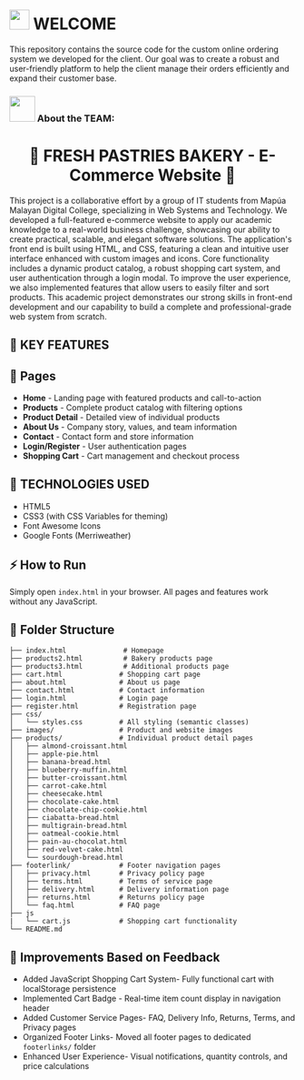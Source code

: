 # <img src="https://github.com/TheDudeThatCode/TheDudeThatCode/blob/master/Assets/Hi.gif" width="35" /> WELCOME

This repository contains the source code for the custom online ordering system we developed for the client. Our goal was to create a robust and user-friendly platform to help the client manage their orders efficiently and expand their customer base.

### <img src="https://github.com/TheDudeThatCode/TheDudeThatCode/blob/master/Assets/Developer.gif" width="45" /> About the TEAM:
<h1 align="center"> 🥐 FRESH PASTRIES BAKERY -  E-Commerce Website 🍰 </h1>

This project is a collaborative effort by a group of IT students from Mapúa Malayan Digital College, specializing in Web Systems and Technology. We developed a full-featured e-commerce website to apply our academic knowledge to a real-world business challenge, showcasing our ability to create practical, scalable, and elegant software solutions. The application's front end is built using HTML, and CSS, featuring a clean and intuitive user interface enhanced with custom images and icons. Core functionality includes a dynamic product catalog, a robust shopping cart system, and user authentication through a login modal. To improve the user experience, we also implemented features that allow users to easily filter and sort products. This academic project demonstrates our strong skills in front-end development and our capability to build a complete and professional-grade web system from scratch.

## 🔑 KEY FEATURES

## 📖 Pages
- **Home** - Landing page with featured products and call-to-action
- **Products** - Complete product catalog with filtering options
- **Product Detail** - Detailed view of individual products
- **About Us** - Company story, values, and team information
- **Contact** - Contact form and store information
- **Login/Register** - User authentication pages
- **Shopping Cart** - Cart management and checkout process

## 👾 TECHNOLOGIES USED
- HTML5
- CSS3 (with CSS Variables for theming)
- Font Awesome Icons
- Google Fonts (Merriweather)

## ⚡ How to Run

Simply open `index.html` in your browser. All pages and features work without any JavaScript.

## 📁 Folder Structure

```
├── index.html              # Homepage
├── products2.html          # Bakery products page
├── products3.html          # Additional products page
├── cart.html              # Shopping cart page
├── about.html             # About us page
├── contact.html           # Contact information
├── login.html             # Login page
├── register.html          # Registration page
├── css/
│   └── styles.css         # All styling (semantic classes)
├── images/                # Product and website images
├── products/              # Individual product detail pages
│   ├── almond-croissant.html
│   ├── apple-pie.html
│   ├── banana-bread.html
│   ├── blueberry-muffin.html
│   ├── butter-croissant.html
│   ├── carrot-cake.html
│   ├── cheesecake.html
│   ├── chocolate-cake.html
│   ├── chocolate-chip-cookie.html
│   ├── ciabatta-bread.html
│   ├── multigrain-bread.html
│   ├── oatmeal-cookie.html
│   ├── pain-au-chocolat.html
│   ├── red-velvet-cake.html
│   └── sourdough-bread.html
├── footerlink/            # Footer navigation pages
│   ├── privacy.html       # Privacy policy page
│   ├── terms.html         # Terms of service page  
│   ├── delivery.html      # Delivery information page
│   ├── returns.html       # Returns policy page              
│   └── faq.html           # FAQ page
├── js
|   └── cart.js            # Shopping cart functionality
└── README.md
```

## 💬 Improvements Based on Feedback
- Added JavaScript Shopping Cart System- Fully functional cart with localStorage persistence
- Implemented Cart Badge - Real-time item count display in navigation header
- Added Customer Service Pages- FAQ, Delivery Info, Returns, Terms, and Privacy pages
- Organized Footer Links- Moved all footer pages to dedicated `footerlinks/` folder
- Enhanced User Experience- Visual notifications, quantity controls, and price calculations

